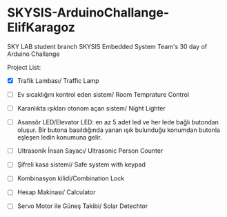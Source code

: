 # SKYSIS-ArduinoChallange-ElifKaragoz

SKY LAB student branch SKYSIS Embedded System Team's 30 day of Arduino Challange

Project List:

 * [x] Trafik Lambası/ Traffic Lamp
 
 * [ ] Ev sıcaklığını kontrol eden sistem/ Room Temprature Control
 
 * [ ] Karanlıkta ışıkları otonom açan sistem/ Night Lighter
 
 * [ ] Asansör LED/Elevator LED: en az 5 adet led ve her lede bağlı butondan oluşur. Bir butona basıldığında yanan ışık bulunduğu konumdan butonla eşleşen ledin konumuna gelir.
 
 * [ ] Ultrasonik İnsan Sayacı/ Ultrasonic Person Counter
 
 * [ ] Şifreli kasa sistemi/ Safe system with keypad
 
 * [ ] Kombinasyon kilidi/Combination Lock
 
 * [ ] Hesap Makinası/ Calculator
 
 * [ ] Servo Motor ile Güneş Takibi/ Solar Detechtor
